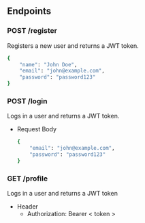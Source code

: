 ## Endpoints

### POST /register
Registers a new user and returns a JWT token.
```bash
{
    "name": "John Doe",
    "email": "john@example.com",
    "password": "password123"
}
```

### POST /login
Logs in a user and returns a JWT token.
- Request Body
    ```bash
    {
        "email": "john@example.com",
        "password": "password123"
    }
    ```

### GET /profile
Logs in a user and returns a JWT token
- Header
    - Authorization: Bearer < token >


